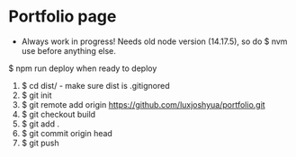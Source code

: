 # Portfolio page

- Always work in progress!
  Needs old node version (14.17.5), so do $ nvm use before anything else.

$ npm run deploy when ready to deploy

1. $ cd dist/ - make sure dist is .gitignored
2. $ git init
3. $ git remote add origin https://github.com/luxjoshyua/portfolio.git
4. $ git checkout build
5. $ git add .
6. $ git commit origin head
7. $ git push
